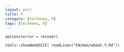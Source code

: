 ```yaml
---
layout: post
title: R
category: [techmemo, R]
tags: [techmemo, R]
---
```


`options(error = recover)`

`tools::showNonASCII( readLines("FW/man/wheat.Y.Rd"))`